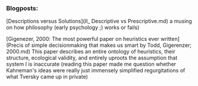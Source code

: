 ### Blogposts:

[Descriptions versus Solutions](II_ Descriptive vs Prescriptive.md)
a musing on how philosophy (early psychology ;) works or fails)

[Gigenezer, 2000: The most powerful paper on heuristics ever written](Precis of simple decisionmaking that makes us smart by Todd, Gigerenzer; 2000.md)
This paper describes an entire ontology of heuristics, their structure, ecological validity, and entirely uproots the assumption that system I is inaccurate
(reading this paper made me question whether Kahneman's ideas were really just immensely simplified regurgitations of what Tversky came up in private)
